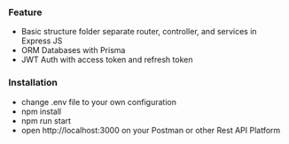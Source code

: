 ### Feature
- Basic structure folder separate router, controller, and services in Express JS
- ORM Databases with Prisma
- JWT Auth with access token and refresh token

### Installation
- change .env file to your own configuration
- npm install
- npm run start
- open http://localhost:3000 on your Postman or other Rest API Platform
